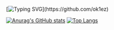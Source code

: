 [![Typing SVG](https://readme-typing-svg.herokuapp.com?font=Fira+Code&weight=700&pause=1000&color=ED3F84&width=435&lines=Hey+there%2C+I'm+OK1ez!)](https://github.com/ok1ez)

[![Anurag's GitHub stats](https://github-readme-stats.vercel.app/api?username=anuraghazra)](https://github.com/anuraghazra/github-readme-stats)
[![Top Langs](https://github-readme-stats.vercel.app/api/top-langs/?username=OK1ez&layout=compact&theme=radical)](https://github.com/anuraghazra/github-readme-stats)










